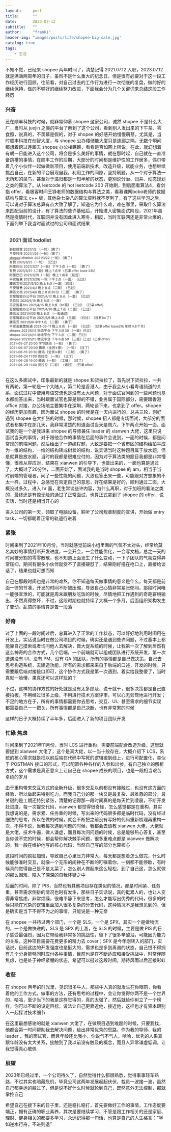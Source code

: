 ```yaml
---
layout:     post
title:      ""
date:       2023-07-12
subtitle:   ""
author:     "franki"
header-img: "images/posts/life/shopee-big-sale.jpg"
catalog: true
tags:
    - 生活
---
```


不知不觉，已经来 shopee 两年时间了，清楚记得 2021.07.12 入职，2023.07.12 就是满满两周年的日子，虽然不是什么重大的纪念日，但是很有必要对于这一段工作经历进行回顾，往前看，对自己过去的工作行为进行一次彻底的复盘，做的好的继续保持，做的不够好的继续努力改进，下面我会分为几个关键词来总结这段工作经历

### 兴奋

还在顺丰科技的时候，就非常仰慕 shopee 这家公司，诚然 shopee 不是什么大厂，当时从 juejin 之类的平台了解到了这个公司，看到别人发出来的下午茶、零食照，说真的，不羡慕是假的，对于 shopee 的好感开始慢慢萌芽，尤其是，当时顺丰科技在创智大厦，与 shopee 公办楼储能大厦只是连廊之隔，无数个瞬间都想着跨过连廊去 shopee 办公楼瞧瞧，看看是否如网上所说，在此，就幻想着有朝一日能进入这个公司，将会是多么美好的事情，就在那时起，自己就在一直准备跳槽的事情，在顺丰工作的后期，大部分的时间都是维护性的工作居多，偶尔带着几个小伙伴一起做做新项目，使用前端新技术，改造升级，赋能业务，也想继续挑战自己，在新的平台展现自我，利用工作的间隙，坚持刷题，从一个对于算法一无所知的菜鸟，甚至对于递归都是一知半解的状态，更别说分治、归并、动态规划之类的算法了。从 leetcode 的 hot leetcode 200 开始刷，到后面看算法4，看剑指 offer，看极客时间王铮老师的数据结构与算法之美，看慕课网bobo老师的数据结构与算法 c++ 版，其他杂七杂八的算法资料就不罗列了，有了这些学习之后，可以说对于算法总算有点大致了解了，知道它为什么难，难在哪里，采取什么算法来匹配当前的设计，有了算法的些许基础后，开始进入密集面试阶段，2021年虽然是疫情时代，互联网并没有因此进入寒冬，相反，当时互联网还是非常火爆的，下面列举下我当时面试过的公司和面试结果

![interview2021](/images/posts/life/interview-2021.jpg)

在这么多面试中，印象最新的就是 shopee 和货拉拉了，首先说下货拉拉，一共有两轮，第一轮是一个大陆人，第二轮是香港人，由于我会从小看粤语频道的关系，面试过程中使用粤语交流也是没有太大问题，对于面试官问到的一些问题也基本都能答出来，当时跟面试官也算是聊的不错，业务属于国际部分，需要跟香港 office 对接，办公场地主要集中在深圳，两轮谈下来，也拿到了 offer。shopee 的经历更加有趣，因为面试 shopee 的时候是在一天内进行的，总共三轮，刚好遇到 shopee 在大扩张的时候，那时候，shopee 招人都是专场面试，大部分的面试者都集中在那几天，我非常清楚的知道面试当天是周六，下午两点开始一面，面试我的是一个是我进来 shopee 的导师兼任 leader 的 xianwen 大佬，这里只说面试当天的事情，对于跟他合作的事情在后面的事件会说到，一面的时候，都是问常规的前端问题，然后给出了一道编程题，大致是要把一个省市区的结构给拍平成为一维的结构，一维的结构转成树状的结构，说实话当时这种题目属于放水题，但是就算是放水题，当时的我都是很难应付的，因为对于算法类的题目我都是非常懵懂，很难从容应对，结果在 xianwen 的引导下，也做出来的，一面也算是通过了，大概过了20分钟，二面开始了，面试我的是当时 shopee 的 am，相当于当时前端的管理者，问了一些性能的问题，大致也答出来一些，可能跟对方想象的不太一样，过程中，总感觉在否定自己的意思，好在结果是好的，顺利通过二面，大概没过多久，进入 hr 面，老生常谈些许内容，为什么离职，对于加班的看法之类的，最终还是有惊无险的通过了正常面试，也算正式拿到了 shopee 的 offer，说实话，当时还是相当开心的

进入公司的第一天，领取了电脑设备，聆听了公司规章制度的宣讲，开始做 entry task，一切都朝着正常的轨道行进着

### 紧张

时间来到了2021年10月份，当时就感觉前端小组里面的气氛不太对头，经常给莫名其妙的事情打断开发进度，一会开会，一会性能优化，一会写文档，总之一天的时间被分割的零零散散，也不知道上面发生了什么变动，一下子团队的气氛变得异常压抑，期间有很多小伙伴就受不了直接硬怼了，结果刚好撞在枪口上，直接给谈话了，结果也就可想而知

自己在那段时间也是非常的难熬，你不知道每天做事情的意义是什么，每天都是前面一律的节凑，开发的时间不断被压缩，导致自己心情非常紧张郁闷，那段时间唯一能够宣泄的，可能就是周末跟朋友吃饭的时候，尽情地把工作遇到的奇葩窘境输出，不然真得憋坏，不过，这段时期也就持续了大概一个多月，后面组织架构发生了变动，乱搞的事情算是告一段落

### 好奇

过了上面的一段时间过后，总算进入了正常的工作状态，可以好好地利用时间用在开发上，实话说当时在做公司项目的时候，确实还是遇到些许问题，不过基本上都能靠自己摸索或者询问他人去解决，做大促系统的时候，让我第一次了解到居然有这么神奇的合作方式，几个后端，一个前端就可以组成团队进行系统开发，第一次遭遇没有 UI、没有 PM、没有 QA 的团队，所有的事情都是自己做决策，自己去思考构造系统，去建造功能，所有的需求都来来自于后端的口述，开发的时候，只需要跟后端对接接口即可，这个协作方式我是第一次遇到，着实给我整傻了，当时真就一脸懵，果真还可以这样玩的？

不过，这样的协作方式的好处就是没有太多顾及，说干就干，很多决策都是自己直接拍板，不用经过很多上级，不用进行技术方案评审，可以心无旁骛地进行开发；不足的地方在于，所有的事情都需要你去思考，交互、UI、甚至需求的细节实现都需要自己一一把关，所有事情都是自己决断，也有非常累的时候

这样的日子大概持续了半年多，后面进入了新的项目团队开发

### 忙碌 焦虑

时间来到了2021年11月份，当时 LCS 进行重构，需要前端配合改造升级，这里就要提到 xianwen 大佬了，这个是真大佬，以一当十般存在，大概介绍下 LCS，系统的核心需求就是把以前后端在代码中写死的逻辑搬到线上，进行可配置化，类似于 POSTMAN 接口的形式，可以配置各种各样的入参和出参，有自己独立的解析方式，这个需求是真正意义上让自己在 shopee 成长的项目，也是一段相当艰苦卓绝的岁月

由于重构带来交互方式的全新升级，很多交互以前都没有接触过，也没有这方面的经验，所以做起来特别吃力，而我自己分的那一块又是最复杂、最难恳的部分，最关键的是工期还特别紧张，清楚的记得那一段时间真的是每天忙到凌晨，不断开发赶进度，每一次提交代码，xianwen 都觉得很奇怪，怎么感觉都是在重构，其实我想说的是，需求紧、任务重的时候，写出来的代码很多都是临时代码，没有经过细致的思考，所以在做的时候，就会不断把之前没有写好的代码重新梳理再重构一次，不得不说，当我每次遇到问题的时候，我都会去请教 xianwen 大佬，大佬就是大佬，技术牛逼，做人谦虚，而且每次问问题的时候，总是能够热心答复，甚至当你做不完的时候，都会帮你解决棘手问题，很多重难点都是 xianwen 做解决的，我一般在维护他写的核心代码，当然自己写的部分也算核心

这段时间的疯狂加班，导致自己心里压力非常大，每天都是想着怎么做完，什么时候能够准时交互，就像一个无形的闹钟在不断的叮嘱着你，一刻都不能停歇，有时候真的觉得自己是不是太菜了，怎么别人做起来这么轻松，到了自己这，怎么就做的那么困难，陷入了深深的自我怀疑之中

后面的时间，除了 PIS，当然也有其他项目存在类似的情况，都是时间紧、任务重，甚至需求倒排的情况也时有发生，那些日子实话说，真的挺累人的，也让人变得非常焦虑，非常烦躁，很难平静下来思考，怎么才能写出优秀的代码，很多的时候只能在冗杂的逻辑里面加入很多复杂的分支代码，这种情况不是我想见到的，但是确实是当下不得不为之的事情，只能说是一种无奈

在 shopee 一共待过两个部门，一个是 SLS，一个是 SPX，其实一个是做物流的，一个是做快递的，SLS 是 SPX 的上游，在 SLS 的时候，主要是做 PIS 的日子感受最强烈，因为它带给我非常多的挑战性，留下了很多辛酸泪，可能因为能力的关系，这种项目需要花费更多的精力去 cover；SPX 是今年刚转入的部门，实话说，目前这边的开发强度也是挺大的，需求也是多到离谱的状态，自己恨不得拥有几个分身能够同时应付各种事情，目前也是在不断适应和接受挑战中，时常伴随焦虑，也是处于神经紧绷的状态，希望可以挺过这段时间，期待风雨过后迎接彩虹

### 收获

在 shopee 两年的时光里，见识很多牛人，那些牛人真的就发生在你眼前，你看着他的工作方式，做事的方法，还有思考的过程中，会让你觉得你两不是一个世界的，哈哈，至少当下的我是这样觉得的，真的太强了，然后就给你树立了一个榜样，你可以不断的设定目标，设法让自己更靠近他，接近他，这样也才有资本跟别人一起探讨技术细节

在这里最想感谢的就是 xianwen 大佬了，在做项目遇到难题的时候，只要我找，他都会第一时间帮助我去解决问题，给出非常优秀的思路，作为我的导师、我的 leader 、我的面试官，而且年龄还比我小，你说气不气人，哈哈，优秀的人果真跟年龄没有太大关系，接触到了我以前没有触及的概念，而且人异常谦虚低调，让我觉得真心敬佩

### 展望

2023年已经过半，一个公司待久了，自然觉得什么都很熟悉，觉得事事轻车熟路，不过其实也暗藏危机，毕竟公司这两年发展起起伏伏，裁员一波接一波，虽然自己都幸运的躲过了，但是说不好什么时候就轮到自己，既然意外无法控制，那就掌控自己

希望自己在接下来的日子里，还是稳扎稳打，首先要做好工作的事情，工作态度要端正，拥有正确的职业素养，其次是要继续学习，不管是跟工作相关的还是家庭、理财、健身相关的都要多学习，永远记得那一句话，也算是自己的人生格言：“学如逆水行舟，不进则退”
